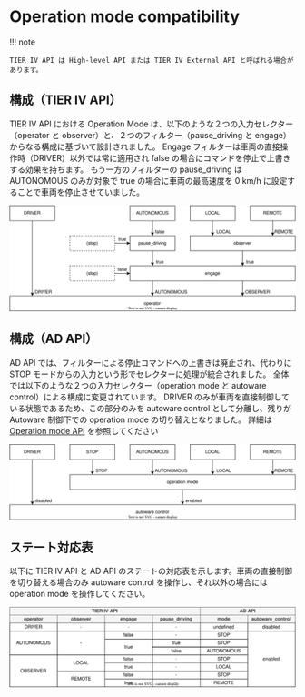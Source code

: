 # Operation mode compatibility

!!! note

    TIER IV API は High-level API または TIER IV External API と呼ばれる場合があります。

## 構成（TIER IV API）

TIER IV API における Operation Mode は、以下のような２つの入力セレクター（operator と observer）と、２つのフィルター（pause_driving と engage）からなる構成に基づいて設計されました。
Engage フィルターは車両の直接操作時（DRIVER）以外では常に適用され false の場合にコマンドを停止で上書きする効果を持ちます。
もう一方のフィルターの pause_driving は AUTONOMOUS のみが対象で true の場合に車両の最高速度を 0 km/h に設定することで車両を停止させていました。

![block-tier4](./operation-mode/block-tier4.drawio.svg)

## 構成（AD API）

AD API では、フィルターによる停止コマンドへの上書きは廃止され、代わりに STOP モードからの入力という形でセレクターに処理が統合されました。
全体では以下のような２つの入力セレクター（operation mode と autoware control）による構成に変更されています。
DRIVER のみが車両を直接制御している状態であるため、この部分のみを autoware control として分離し、残りが Autoware 制御下での operation mode の切り替えとなりました。
詳細は [Operation mode API](https://autowarefoundation.github.io/autoware-documentation/main/design/autoware-interfaces/ad-api/features/operation_mode/) を参照してください

![block-adapi](./operation-mode/block-adapi.drawio.svg)

## ステート対応表

以下に TIER IV API と AD API のステートの対応表を示します。車両の直接制御を切り替える場合のみ autoware control を操作し、それ以外の場合には operation mode を操作してください。

![table](./operation-mode/table.drawio.svg)
